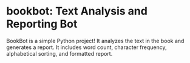 # bookbot: Text Analysis and Reporting Bot
BookBot is a simple Python project!
It analyzes the text in the book and generates a report.
It includes word count, character frequency, alphabetical sorting, and formatted report. 
